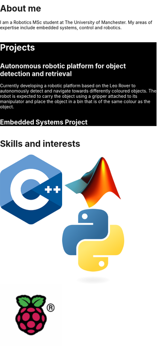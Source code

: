 <html>
<head>
<meta name="viewport" content="width=device-width, initial-scale=1">
  <style>
    img{
      float: left; width:200px; height:auto; object-fit: cover;
    }
    body, html{
      background-color: white;
      margin: 0; padding: 0;
    }
    .myDiv{
      background-color: black; color: white;
    }
  </style>
</head>
  
<body>
  <h1>About me</h1>
  <p style="color:black;">I am a Robotics MSc student at The University of Manchester. My areas of expertise include embedded systems, control and robotics.</p>

  <div class="myDiv">
    <h1>Projects</h1>
    <!-- <p style="font-size:120%;"><b>Autonomous robotic platform for object detection and retrieval</b></p> -->
    <h2><b>Autonomous robotic platform for object detection and retrieval</b></h2>
    <p>Currently developing a robotic platform based on the Leo Rover to autonomously detect and navigate towards differently coloured objects. The robot is expected to carry the object using a gripper attached to its manipulator and place the object in a bin that is of the same colour as the object.</p>
    <h2>Embedded Systems Project</h2>
    
  </div>
  
<h1>Skills and interests</h1>
<img src="cpp_logo.png">
<img src="matlab_logo.png">
<img src="python-logo-only.png">
<img src="Raspberry-Pi-Symbol.png">



</body>

</html>
